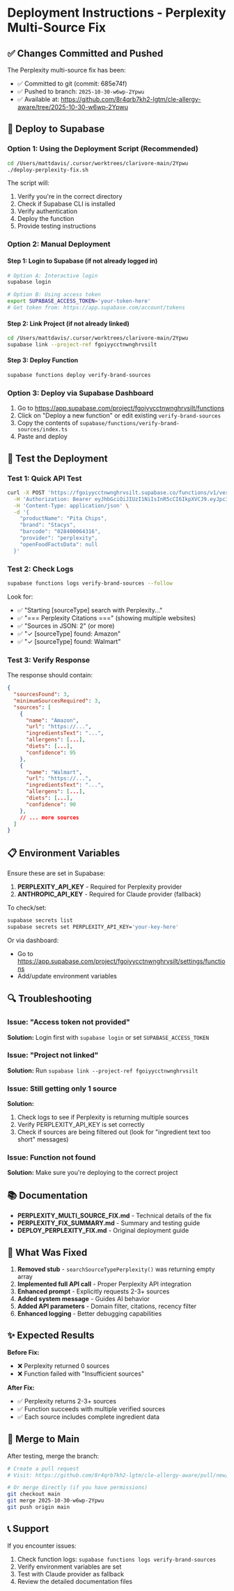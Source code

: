 # Deployment Instructions - Perplexity Multi-Source Fix

## ✅ Changes Committed and Pushed

The Perplexity multi-source fix has been:
- ✅ Committed to git (commit: 685e74f)
- ✅ Pushed to branch: `2025-10-30-w6wp-2Ypwu`
- ✅ Available at: https://github.com/8r4qrb7kh2-lgtm/cle-allergy-aware/tree/2025-10-30-w6wp-2Ypwu

## 🚀 Deploy to Supabase

### Option 1: Using the Deployment Script (Recommended)

```bash
cd /Users/mattdavis/.cursor/worktrees/clarivore-main/2Ypwu
./deploy-perplexity-fix.sh
```

The script will:
1. Verify you're in the correct directory
2. Check if Supabase CLI is installed
3. Verify authentication
4. Deploy the function
5. Provide testing instructions

### Option 2: Manual Deployment

#### Step 1: Login to Supabase (if not already logged in)

```bash
# Option A: Interactive login
supabase login

# Option B: Using access token
export SUPABASE_ACCESS_TOKEN='your-token-here'
# Get token from: https://app.supabase.com/account/tokens
```

#### Step 2: Link Project (if not already linked)

```bash
cd /Users/mattdavis/.cursor/worktrees/clarivore-main/2Ypwu
supabase link --project-ref fgoiyycctnwnghrvsilt
```

#### Step 3: Deploy Function

```bash
supabase functions deploy verify-brand-sources
```

### Option 3: Deploy via Supabase Dashboard

1. Go to https://app.supabase.com/project/fgoiyycctnwnghrvsilt/functions
2. Click on "Deploy a new function" or edit existing `verify-brand-sources`
3. Copy the contents of `supabase/functions/verify-brand-sources/index.ts`
4. Paste and deploy

## 🧪 Test the Deployment

### Test 1: Quick API Test

```bash
curl -X POST 'https://fgoiyycctnwnghrvsilt.supabase.co/functions/v1/verify-brand-sources' \
  -H 'Authorization: Bearer eyJhbGciOiJIUzI1NiIsInR5cCI6IkpXVCJ9.eyJpc3MiOiJzdXBhYmFzZSIsInJlZiI6ImZnb2l5eWNjdG53bmdocnZzaWx0Iiwicm9sZSI6ImFub24iLCJpYXQiOjE3NjA0MzY1MjYsImV4cCI6MjA3NjAxMjUyNn0.xlSSXr0Gl7j-vsckrj-2anpPmp4BG2SUIdN-_dquSA8' \
  -H 'Content-Type: application/json' \
  -d '{
    "productName": "Pita Chips",
    "brand": "Stacys",
    "barcode": "028400064316",
    "provider": "perplexity",
    "openFoodFactsData": null
  }'
```

### Test 2: Check Logs

```bash
supabase functions logs verify-brand-sources --follow
```

Look for:
- ✅ "Starting [sourceType] search with Perplexity..."
- ✅ "=== Perplexity Citations ===" (showing multiple websites)
- ✅ "Sources in JSON: 2" (or more)
- ✅ "✓ [sourceType] found: Amazon"
- ✅ "✓ [sourceType] found: Walmart"

### Test 3: Verify Response

The response should contain:
```json
{
  "sourcesFound": 3,
  "minimumSourcesRequired": 3,
  "sources": [
    {
      "name": "Amazon",
      "url": "https://...",
      "ingredientsText": "...",
      "allergens": [...],
      "diets": [...],
      "confidence": 95
    },
    {
      "name": "Walmart",
      "url": "https://...",
      "ingredientsText": "...",
      "allergens": [...],
      "diets": [...],
      "confidence": 90
    },
    // ... more sources
  ]
}
```

## 📋 Environment Variables

Ensure these are set in Supabase:

1. **PERPLEXITY_API_KEY** - Required for Perplexity provider
2. **ANTHROPIC_API_KEY** - Required for Claude provider (fallback)

To check/set:
```bash
supabase secrets list
supabase secrets set PERPLEXITY_API_KEY='your-key-here'
```

Or via dashboard:
- Go to https://app.supabase.com/project/fgoiyycctnwnghrvsilt/settings/functions
- Add/update environment variables

## 🔍 Troubleshooting

### Issue: "Access token not provided"
**Solution:** Login first with `supabase login` or set `SUPABASE_ACCESS_TOKEN`

### Issue: "Project not linked"
**Solution:** Run `supabase link --project-ref fgoiyycctnwnghrvsilt`

### Issue: Still getting only 1 source
**Solution:** 
1. Check logs to see if Perplexity is returning multiple sources
2. Verify PERPLEXITY_API_KEY is set correctly
3. Check if sources are being filtered out (look for "ingredient text too short" messages)

### Issue: Function not found
**Solution:** Make sure you're deploying to the correct project

## 📚 Documentation

- **PERPLEXITY_MULTI_SOURCE_FIX.md** - Technical details of the fix
- **PERPLEXITY_FIX_SUMMARY.md** - Summary and testing guide
- **DEPLOY_PERPLEXITY_FIX.md** - Original deployment guide

## 🎯 What Was Fixed

1. **Removed stub** - `searchSourceTypePerplexity()` was returning empty array
2. **Implemented full API call** - Proper Perplexity API integration
3. **Enhanced prompt** - Explicitly requests 2-3+ sources
4. **Added system message** - Guides AI behavior
5. **Added API parameters** - Domain filter, citations, recency filter
6. **Enhanced logging** - Better debugging capabilities

## ✨ Expected Results

**Before Fix:**
- ❌ Perplexity returned 0 sources
- ❌ Function failed with "Insufficient sources"

**After Fix:**
- ✅ Perplexity returns 2-3+ sources
- ✅ Function succeeds with multiple verified sources
- ✅ Each source includes complete ingredient data

## 🔄 Merge to Main

After testing, merge the branch:

```bash
# Create a pull request
# Visit: https://github.com/8r4qrb7kh2-lgtm/cle-allergy-aware/pull/new/2025-10-30-w6wp-2Ypwu

# Or merge directly (if you have permissions)
git checkout main
git merge 2025-10-30-w6wp-2Ypwu
git push origin main
```

## 📞 Support

If you encounter issues:
1. Check function logs: `supabase functions logs verify-brand-sources`
2. Verify environment variables are set
3. Test with Claude provider as fallback
4. Review the detailed documentation files


